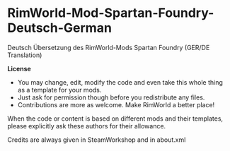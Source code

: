 # RimWorld-Mod-Spartan-Foundry-Deutsch-German
Deutsch Übersetzung des RimWorld-Mods Spartan Foundry (GER/DE Translation)

<b>License</b>
- You may change, edit, modify the code and even take this whole thing as a template for your mods.
- Just ask for permission though before you redistribute any files.
- Contributions are more as welcome. Make RimWorld a better place!

When the code or content is based on different mods and their templates, please explicitly ask these authors for their allowance.

Credits are always given in SteamWorkshop and in about.xml
